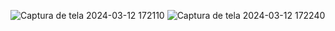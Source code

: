 
![Captura de tela 2024-03-12 172110](https://github.com/Allan-Drip/pdm2-241/assets/125388685/c4544be7-8daf-447f-ad0a-39f0cdff17e2)
![Captura de tela 2024-03-12 172240](https://github.com/Allan-Drip/pdm2-241/assets/125388685/4fc92772-461c-46fb-bd90-207e24a8f5ba)
